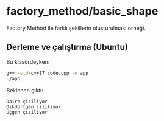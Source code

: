 # factory_method/basic_shape

Factory Method ile farklı şekillerin oluşturulması örneği.

## Derleme ve çalıştırma (Ubuntu)

Bu klasördeyken:

```bash
g++ -std=c++17 code.cpp -o app
./app
```

Beklenen çıktı:

```text
Daire çiziliyor
Dikdörtgen çiziliyor
Üçgen çiziliyor
```